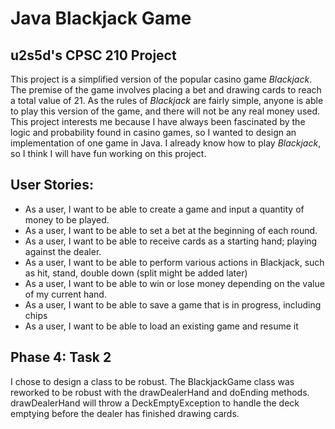 # Java Blackjack Game

## u2s5d's CPSC 210 Project

This project is a simplified version of the popular casino game *Blackjack*. The premise of the game involves
placing a bet and drawing cards to reach a total value of 21. As the rules of *Blackjack* are fairly simple,
anyone is able to play this version of the game, and there will not be any real money used. This project interests
me because I have always been fascinated by the logic and probability found in casino games, so I wanted to 
design an implementation of one game in Java. I already know how to play *Blackjack*, so I think I will have fun
working on this project.

## User Stories:

 - As a user, I want to be able to create a game and input a quantity of money to be played.
 - As a user, I want to be able to set a bet at the beginning of each round.
 - As a user, I want to be able to receive cards as a starting hand; playing against the dealer.
 - As a user, I want to be able to perform various actions in Blackjack, such as hit, stand, double down (split might be added later)
 - As a user, I want to be able to win or lose money depending on the value of my current hand.
 - As a user, I want to be able to save a game that is in progress, including chips
 - As a user, I want to be able to load an existing game and resume it
 
 ## Phase 4: Task 2
 
 I chose to design a class to be robust. The BlackjackGame class was reworked to be robust with the drawDealerHand and doEnding methods. drawDealerHand will throw a DeckEmptyException to handle the deck emptying before the dealer has finished drawing cards.